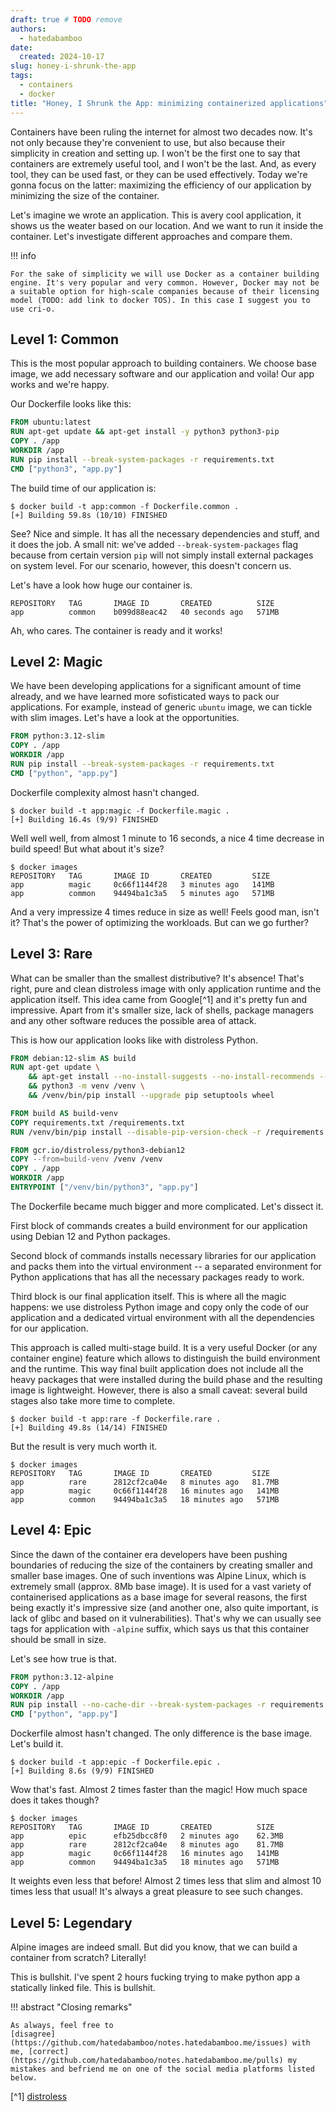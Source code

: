 ```yaml
---
draft: true # TODO remove
authors:
  - hatedabamboo
date:
  created: 2024-10-17
slug: honey-i-shrunk-the-app
tags:
  - containers
  - docker
title: "Honey, I Shrunk the App: minimizing containerized applications"
---
```

Containers have been ruling the internet for almost two decades now. It's not only because they're convenient to use, but also because their simplicity in creation and setting up. I won't be the first one to say that containers are extremely useful tool, and I won't be the last. And, as every tool, they can be used fast, or they can be used effectively. Today we're gonna focus on the latter: maximizing the efficiency of our application by minimizing the size of the container.

<!-- more -->

<!-- ![image](../assets/honey-i-shrunk-the-app-minimizing-containerized-applications.webp) TODO make an image -->

Let's imagine we wrote an application. This is avery cool application, it shows us the weater based on our location. And we want to run it inside the container. Let's investigate different approaches and compare them.

!!! info

    For the sake of simplicity we will use Docker as a container building engine. It's very popular and very common. However, Docker may not be a suitable option for high-scale companies because of their licensing model (TODO: add link to docker TOS). In this case I suggest you to use cri-o.

## Level 1: Common

This is the most popular approach to building containers. We choose base image, we add necessary software and our application and voila! Our app works and we're happy.

Our Dockerfile looks like this:

```dockerfile
FROM ubuntu:latest
RUN apt-get update && apt-get install -y python3 python3-pip
COPY . /app
WORKDIR /app
RUN pip install --break-system-packages -r requirements.txt
CMD ["python3", "app.py"]
```

The build time of our application is:

```shell
$ docker build -t app:common -f Dockerfile.common .                                                             
[+] Building 59.8s (10/10) FINISHED
```

See? Nice and simple. It has all the necessary dependencies and stuff, and it does the job. A small nit: we've added `--break-system-packages` flag because from certain version `pip` will not simply install external packages on system level. For our scenario, however, this doesn't concern us.

Let's have a look how huge our container is.

```shell
REPOSITORY   TAG       IMAGE ID       CREATED          SIZE
app          common    b099d88eac42   40 seconds ago   571MB
```

Ah, who cares. The container is ready and it works!

## Level 2: Magic

We have been developing applications for a significant amount of time already, and we have learned more sofisticated ways to pack our applications. For example, instead of generic `ubuntu` image, we can tickle with slim images. Let's have a look at the opportunities.

```dockerfile
FROM python:3.12-slim
COPY . /app
WORKDIR /app
RUN pip install --break-system-packages -r requirements.txt
CMD ["python", "app.py"]
```

Dockerfile complexity almost hasn't changed.

```shell
$ docker build -t app:magic -f Dockerfile.magic .                                                                                                                                                                  
[+] Building 16.4s (9/9) FINISHED
```

Well well well, from almost 1 minute to 16 seconds, a nice 4 time decrease in build speed! But what about it's size?

```shell
$ docker images
REPOSITORY   TAG       IMAGE ID       CREATED         SIZE
app          magic     0c66f1144f28   3 minutes ago   141MB
app          common    94494ba1c3a5   5 minutes ago   571MB
```

And a very impressize 4 times reduce in size as well! Feels good man, isn't it? That's the power of optimizing the workloads. But can we go further?

## Level 3: Rare

What can be smaller than the smallest distributive? It's absence! That's right, pure and clean distroless image with only application runtime and the application itself. This idea came from Google[^1] and it's pretty fun and impressive. Apart from it's smaller size, lack of shells, package managers and any other software reduces the possible area of attack.

This is how our application looks like with distroless Python.

```dockerfile
FROM debian:12-slim AS build
RUN apt-get update \
    && apt-get install --no-install-suggests --no-install-recommends --yes python3-venv gcc libpython3-dev \
    && python3 -m venv /venv \
    && /venv/bin/pip install --upgrade pip setuptools wheel

FROM build AS build-venv
COPY requirements.txt /requirements.txt
RUN /venv/bin/pip install --disable-pip-version-check -r /requirements.txt

FROM gcr.io/distroless/python3-debian12
COPY --from=build-venv /venv /venv
COPY . /app
WORKDIR /app
ENTRYPOINT ["/venv/bin/python3", "app.py"]
```

The Dockerfile became much bigger and more complicated. Let's dissect it.

First block of commands creates a build environment for our application using Debian 12 and Python packages.

Second block of commands installs necessary libraries for our application and packs them into the virtual environment -- a separated environment for Python applications that has all the necessary packages ready to work.

Third block is our final application itself. This is where all the magic happens: we use distroless Python image and copy only the code of our application and a dedicated virtual environment with all the dependencies for our application.

This approach is called multi-stage build. It is a very useful Docker (or any container engine) feature which allows to distinguish the build environment and the runtime. This way final built application does not include all the heavy packages that were installed during the build phase and the resulting image is lightweight. However, there is also a small caveat: several build stages also take more time to complete.

```shell
$ docker build -t app:rare -f Dockerfile.rare .                                                                                                                                                             
[+] Building 49.8s (14/14) FINISHED 
```

But the result is very much worth it.

```shell
$ docker images
REPOSITORY   TAG       IMAGE ID       CREATED         SIZE
app          rare      2812cf2ca04e   8 minutes ago   81.7MB
app          magic     0c66f1144f28   16 minutes ago   141MB
app          common    94494ba1c3a5   18 minutes ago   571MB
```

## Level 4: Epic

Since the dawn of the container era developers have been pushing boundaries of reducing the size of the containers by creating smaller and smaller base images. One of such inventions was Alpine Linux, which is extremely small (approx. 8Mb base image). It is used for a vast variety of containerised applications as a base image for several reasons, the first being exactly it's impressive size (and another one, also quite important, is lack of glibc and based on it vulnerabilities). That's why we can usually see tags for application with `-alpine` suffix, which says us that this container should be small in size.

Let's see how true is that.

```dockerfile
FROM python:3.12-alpine
COPY . /app
WORKDIR /app
RUN pip install --no-cache-dir --break-system-packages -r requirements.txt
CMD ["python", "app.py"]
```

Dockerfile almost hasn't changed. The only difference is the base image. Let's build it.

```shell
$ docker build -t app:epic -f Dockerfile.epic .
[+] Building 8.6s (9/9) FINISHED
```

Wow that's fast. Almost 2 times faster than the magic! How much space does it takes though?

```shell
$ docker images
REPOSITORY   TAG       IMAGE ID       CREATED          SIZE
app          epic      efb25dbcc8f0   2 minutes ago    62.3MB
app          rare      2812cf2ca04e   8 minutes ago    81.7MB
app          magic     0c66f1144f28   16 minutes ago   141MB
app          common    94494ba1c3a5   18 minutes ago   571MB
```

It weights even less that before! Almost 2 times less that slim and almost 10 times less that usual! It's always a great pleasure to see such changes.

## Level 5: Legendary

Alpine images are indeed small. But did you know, that we can build a container from scratch? Literally!

This is bullshit. I've spent 2 hours fucking trying to make python app a statically linked file. This is bullshit.


!!! abstract "Closing remarks"

    As always, feel free to
    [disagree](https://github.com/hatedabamboo/notes.hatedabamboo.me/issues) with
    me, [correct](https://github.com/hatedabamboo/notes.hatedabamboo.me/pulls) my
    mistakes and befriend me on one of the social media platforms listed below.

[^1] [distroless](https://github.com/GoogleContainerTools/distroless)

